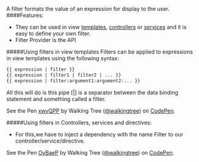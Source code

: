 A filter formats the value of an expression for display to the user.
####Features:
* They can be used in view <a class="x-grid-item"  href='/slidedeck/#1. Overview/2 Core-Concepts/4. Template' target="_blank">templates</a>, <a class="x-grid-item"  href='/slidedeck/#1. Overview/2 Core-Concepts/13. Controller' target="_blank">controllers</a> or <a class="x-grid-item"  href='/slidedeck/#1. Overview/2 Core-Concepts/17. Service' target="_blank">services</a> and it is easy to define your own filter.
* Filter Provider is the API


#####Using filters in view templates
Filters can be applied to expressions in view templates using the following syntax:
```html
{{ expression | filter }}
{{ expression | filter1 | filter2 | ... }}
{{ expression | filter:argument1:argument2:... }}
```
All this will do is this pipe [|] is a separator between the data binding statement and something called a filter.

<p data-height="268" data-theme-id="0" data-slug-hash="xwyQPP" data-default-tab="result" data-user="walkingtree" class='codepen'>See the Pen <a href='http://codepen.io/walkingtree/pen/xwyQPP/'>xwyQPP</a> by Walking Tree (<a href='http://codepen.io/walkingtree'>@walkingtree</a>) on <a href='http://codepen.io'>CodePen</a>.</p>
<script async src="//assets.codepen.io/assets/embed/ei.js"></script>


#####Using filters in Controllers, services and directives:

* For this,we have to inject a dependency with the name <filterName>Filter to our controller/service/directive. 


<p data-height="268" data-theme-id="0" data-slug-hash="OyBaeP" data-default-tab="result" data-user="walkingtree" class='codepen'>See the Pen <a href='http://codepen.io/walkingtree/pen/OyBaeP/'>OyBaeP</a> by Walking Tree (<a href='http://codepen.io/walkingtree'>@walkingtree</a>) on <a href='http://codepen.io'>CodePen</a>.</p>
<script async src="//assets.codepen.io/assets/embed/ei.js"></script>


